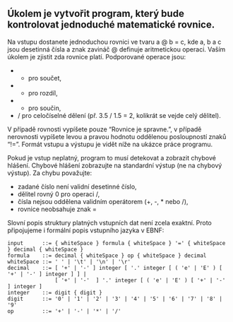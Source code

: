 ## Úkolem je vytvořit program, který bude kontrolovat jednoduché matematické rovnice.

Na vstupu dostanete jednoduchou rovnici ve tvaru a @ b = c, kde a, b a c jsou desetinná čísla a znak zavináč @ definuje aritmetickou operaci. Vaším úkolem je zjistit zda rovnice platí. Podporované operace jsou:

- + pro součet,
- - pro rozdíl,
- * pro součin,
- / pro celočíselné dělení (př. 3.5 / 1.5 = 2, kolikrát se vejde celý dělitel).

V případě rovnosti vypíšete pouze “Rovnice je spravne.”, v případě nerovnosti vypíšete levou a pravou hodnotu oddělenou posloupností znaků “!=”. Formát vstupu a výstupu je vidět níže na ukázce práce programu.

Pokud je vstup neplatný, program to musí detekovat a zobrazit chybové hlášení. Chybové hlášení zobrazujte na standardní výstup (ne na chybový výstup). Za chybu považujte:

- zadané číslo není validní desetinné číslo,
- dělitel rovný 0 pro operaci /,
- čísla nejsou oddělena validním operátorem (+, -, * nebo /),
- rovnice neobsahuje znak =




Slovní popis struktury platných vstupních dat není zcela exaktní. Proto připojujeme i formální popis vstupního jazyka v EBNF:

    input      ::= { whiteSpace } formula { whiteSpace } '=' { whiteSpace } decimal { whiteSpace }
    formula    ::= decimal { whiteSpace } op { whiteSpace } decimal
    whiteSpace ::= ' ' | '\t' | '\n' | '\r'
    decimal    ::= [ '+' | '-' ] integer [ '.' integer [ ( 'e' | 'E' ) [ '+' | '-' ] integer ] ] |
                   [ '+' | '-'  ] '.' integer [ ( 'e' | 'E' ) [ '+' | '-' ] integer ]
    integer    ::= digit { digit }
    digit      ::= '0' | '1' | '2' | '3' | '4' | '5' | '6' | '7' | '8' | '9'
    op         ::= '+' | '-' | '*' | '/' 
